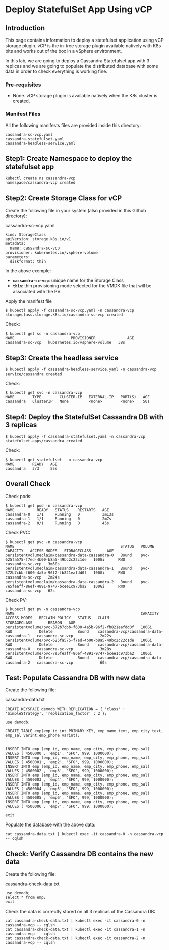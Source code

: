 # Deploy StatefulSet App Using vCP

## Introduction

This page contains information to deploy a statefulset application using vCP storage plugin.
vCP is the in-tree storage plugin available natively with K8s bits and works out of the box in a vSphere environment.

In this lab, we are going to deploy a Cassandra Statefulset app with 3 replicas and we are going to populate the distributed database with some data in order to check everything is working fine.


### Pre-requisites

- None. vCP storage plugin is available natively when the K8s cluster is created.


### Manifest Files

All the following manifests files are provided inside this directory:

    cassandra-sc-vcp.yaml
    cassandra-statefulset.yaml
    cassandra-headless-service.yaml


## Step1: Create Namespace to deploy the statefulset app

```
kubectl create ns cassandra-vcp
namespace/cassandra-vcp created
```

## Step2: Create Storage Class for vCP

Create the following file in your system (also provided in this Github directory):

cassandra-sc-vcp.yaml
```
kind: StorageClass
apiVersion: storage.k8s.io/v1
metadata:
  name: cassandra-sc-vcp
provisioner: kubernetes.io/vsphere-volume
parameters:
  diskformat: thin
```

In the above exemple:

- **`cassandra-sc-vcp`**: unique name for the Storage Class
- **`thin`**: thin provisioning mode selected for the VMDK file that will be associated with the PV



Apply the manifest file
```
$ kubectl apply -f cassandra-sc-vcp.yaml -n cassandra-vcp
storageclass.storage.k8s.io/cassandra-sc-vcp created
```

Check:
```
$ kubectl get sc -n cassandra-vcp
NAME                         PROVISIONER              AGE
cassandra-sc-vcp   kubernetes.io/vsphere-volume   38s
```



## Step3: Create the headless service

```
$ kubectl apply -f cassandra-headless-service.yaml -n cassandra-vcp
service/cassandra created
```

Check:
```
$ kubectl get svc -n cassandra-vcp
NAME        TYPE        CLUSTER-IP   EXTERNAL-IP   PORT(S)   AGE
cassandra   ClusterIP   None         <none>        <none>    50s
```

## Step4: Deploy the StatefulSet Cassandra DB with 3 replicas

```
$ kubectl apply -f cassandra-statefulset.yaml -n cassandra-vcp
statefulset.apps/cassandra created
```

Check:
```
$ kubectl get statefulset  -n cassandra-vcp
NAME        READY   AGE
cassandra   3/3     55s
```


## Overall Check

Check pods:

```
$ kubectl get pod -n cassandra-vcp
NAME          READY   STATUS    RESTARTS   AGE
cassandra-0   1/1     Running   0          3m13s
cassandra-1   1/1     Running   0          2m7s
cassandra-2   0/1     Running   0          45s
```

Check PVC:

```
$ kubectl get pvc -n cassandra-vcp
NAME                                               STATUS   VOLUME                                     CAPACITY   ACCESS MODES   STORAGECLASS       AGE
persistentvolumeclaim/cassandra-data-cassandra-0   Bound    pvc-625fa575-f7ed-4b00-b8a5-49bc2c22c1de   100Gi      RWO            cassandra-sc-vcp   3m30s
persistentvolumeclaim/cassandra-data-cassandra-1   Bound    pvc-372b7cbb-f600-4a5b-96f2-fb821eafdd0f   100Gi      RWO            cassandra-sc-vcp   2m24s
persistentvolumeclaim/cassandra-data-cassandra-2   Bound    pvc-7e5feaff-86ef-4891-9747-bcee1c973ba2   100Gi      RWO            cassandra-sc-vcp   62s
```

Check PV:

```
$ kubectl get pv -n cassandra-vcp
NAME                                                        CAPACITY   ACCESS MODES   RECLAIM POLICY   STATUS   CLAIM                                      STORAGECLASS       REASON   AGE
persistentvolume/pvc-372b7cbb-f600-4a5b-96f2-fb821eafdd0f   100Gi      RWO            Delete           Bound    cassandra-vcp/cassandra-data-cassandra-1   cassandra-sc-vcp            2m22s
persistentvolume/pvc-625fa575-f7ed-4b00-b8a5-49bc2c22c1de   100Gi      RWO            Delete           Bound    cassandra-vcp/cassandra-data-cassandra-0   cassandra-sc-vcp            3m28s
persistentvolume/pvc-7e5feaff-86ef-4891-9747-bcee1c973ba2   100Gi      RWO            Delete           Bound    cassandra-vcp/cassandra-data-cassandra-2   cassandra-sc-vcp            60s
```


## Test: Populate Cassandra DB with new data

Create the following file:

cassandra-data.txt
```
CREATE KEYSPACE demodb WITH REPLICATION = { 'class' : 'SimpleStrategy', 'replication_factor' : 2 };

use demodb;

CREATE TABLE emp(emp_id int PRIMARY KEY, emp_name text, emp_city text, emp_sal varint,emp_phone varint);


INSERT INTO emp (emp_id, emp_name, emp_city, emp_phone, emp_sal) VALUES ( 4500000 , 'emp1', 'SFO', 999, 1000000);
INSERT INTO emp (emp_id, emp_name, emp_city, emp_phone, emp_sal) VALUES ( 4500001 , 'emp2', 'SFO', 999, 1000000);
INSERT INTO emp (emp_id, emp_name, emp_city, emp_phone, emp_sal) VALUES ( 4500002 , 'emp3', 'SFO', 999, 1000000);
INSERT INTO emp (emp_id, emp_name, emp_city, emp_phone, emp_sal) VALUES ( 4500003 , 'emp4', 'SFO', 999, 1000000);
INSERT INTO emp (emp_id, emp_name, emp_city, emp_phone, emp_sal) VALUES ( 4500004 , 'emp5', 'SFO', 999, 1000000);
INSERT INTO emp (emp_id, emp_name, emp_city, emp_phone, emp_sal) VALUES ( 4500005 , 'emp6', 'SFO', 999, 1000000);
INSERT INTO emp (emp_id, emp_name, emp_city, emp_phone, emp_sal) VALUES ( 4500006 , 'emp7', 'SFO', 999, 1000000);

exit
```

Populate the database with the above data:
```
cat cassandra-data.txt | kubectl exec -it cassandra-0 -n cassandra-vcp -- cqlsh
```

## Check: Verify Cassandra DB contains the new data

Create the following file:

cassandra-check-data.txt
```
use demodb;
select * from emp;
exit
```

Check the data is correctly stored on all 3 replicas of the Cassandra DB:

```
cat cassandra-check-data.txt | kubectl exec -it cassandra-0 -n cassandra-vcp -- cqlsh
cat cassandra-check-data.txt | kubectl exec -it cassandra-1 -n cassandra-vcp -- cqlsh
cat cassandra-check-data.txt | kubectl exec -it cassandra-2 -n cassandra-vcp -- cqlsh
```